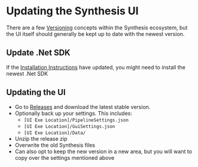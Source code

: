 # Updating the Synthesis UI
There are a few [Versioning](Versioning.md) concepts within the Synthesis ecosystem, but the UI itself should generally be kept up to date with the newest version.

## Update .Net SDK
If the [Installation Instructions](Installation.md) have updated, you might need to install the newest .Net SDK

## Updating the UI
- Go to [Releases](https://github.com/Mutagen-Modding/Synthesis/releases) and download the latest stable version.
- Optionally back up your settings.  This includes:
    - `[UI Exe Location]/PipelineSettings.json`
    - `[UI Exe Location]/GuiSettings.json`
    - `[UI Exe Location]/Data/`
- Unzip the release zip
- Overwrite the old Synthesis files
- Can also opt to keep the new version in a new area, but you will want to copy over the settings mentioned above
